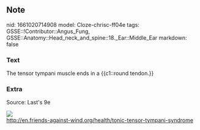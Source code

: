 ## Note
nid: 1661020714908
model: Cloze-chrisc-ff04e
tags: GSSE::!Contributor::Angus_Fung, GSSE::Anatomy::Head_neck_and_spine::18._Ear::Middle_Ear
markdown: false

### Text
The tensor tympani muscle ends in a {{c1::round tendon.}}

### Extra
Source: Last's 9e
<div>
  <div><img src= 
  "k9lDtVKcEa8ej_GpGoRQpEkT3FGwaiIG5RTnFxu30D0b8xm9_0xCwdr_DWyJ-6h4CQqEzCcowCc3aASzyRYnTkrOIoDcLJHSkLpyIPFy5hwgc7yXvR7.jpg"></div>
  <div>
    <a href= 
    "http://en.friends-against-wind.org/health/tonic-tensor-tympani-syndrome">
    http://en.friends-against-wind.org/health/tonic-tensor-tympani-syndrome</a>
  </div>
</div>
